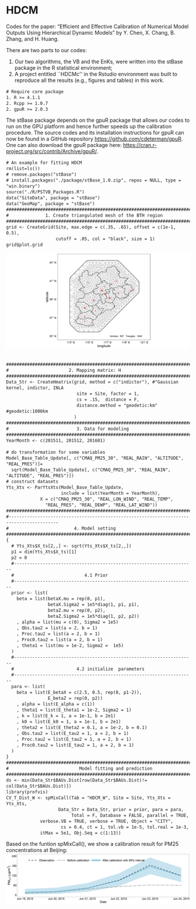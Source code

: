 # HDCM
Codes for the paper: “Efficient and Effective Calibration of Numerical Model Outputs Using Hierarchical Dynamic Models” by Y. Chen, X. Chang, B. Zhang, and H. Huang. 

There are two parts to our codes: 
1. Our two algorithms, the VB and the EnKs, were written into the stBase package in the R statistical environment;
2. A project entitled ``HDCMc'' in the Rstudio environment was built to reproduce all the results (e.g., figures and tables) in this work. 

```
# Require core package
1. R >= 4.1.1
2. Rcpp >= 1.0.7
2. gpuR >= 2.0.3
```

The stBase package depends on the gpuR package that allows our codes to run on the GPU platform and hence further speeds up the calibration procedure. The source codes and its installation instructions for gpuR can now be found in a GitHub repository https://github.com/cdeterman/gpuR. One can also download the gpuR package here: https://cran.r-project.org/src/contrib/Archive/gpuR/.


```
# An example for fitting HDCM 
rm(list=ls())
# remove.packages("stBase")
# install.packages("./package/stBase_1.0.zip", repos = NULL, type = "win.binary")
source("./R/PSTVB_Packages.R")
data("SiteData", package = "stBase")
data("GeoMap", package = "stBase")
##########################################################################################
#              1. Create triangulated mesh of the BTH region
##########################################################################################
grid <- CreateGrid(Site, max.edge = c(.35, .65), offset = c(1e-1, 0.5),
                   cutoff = .05, col = "black", size = 1)
grid$plot.grid
```
![](./HDCMc/figure/Fig4.png)
```

##########################################################################################
#                       2. Mapping matrix: H
##########################################################################################
Data_Str <- CreateHmatrix(grid, method = c("indictor"), #"Gaussian kernel, indictor, INLA
                           site = Site, factor = 1, 
                           cs = .15,  distance = F,
                           distance.method = "geodetic:km" #geodetic:1000km
                          )
##########################################################################################
#                          3. Data for modeling 
##########################################################################################
YearMonth <- c(201511, 201512, 201601)

# do transformation for some variables 
Model_Base_Table_Update[, c("CMAQ_PM25_30", "REAL_RAIN", "ALTITUDE", "REAL_PRES")]=
  sqrt(Model_Base_Table_Update[, c("CMAQ_PM25_30", "REAL_RAIN", "ALTITUDE", "REAL_PRES")])
# construct datasets  
Yts_Xts <- ParYtsXts(Model_Base_Table_Update, 
                     include = list(YearMonth = YearMonth),
		     X = c("CMAQ_PM25_30", "REAL_LON_WIND", "REAL_TEMP",
			   "REAL_PRES", "REAL_DEWP", "REAL_LAT_WIND"))
##########################################################################################
#-----------------------------------------------------------------------------------------
#                         4. Model setting
##########################################################################################
{
  # Yts_Xts$X_ts[2,,] <- sqrt(Yts_Xts$X_ts[2,,])
  p1 = dim(Yts_Xts$X_ts)[1]
  p2 = 0
  #---------------------------------------------------------------------
  #                           4.1 Prior
  #---------------------------------------------------------------------
  prior <- list(
    beta = list(betaX.mu = rep(0, p1),
                betaX.Sigma2 = 1e5*diag(1, p1, p1),
                betaZ.mu = rep(0, p2),
                betaZ.Sigma2 = 1e5*diag(1, p2, p2))
    , alpha = list(mu = c(0), Sigma2 = 1e5)
    , Obs.tau2 = list(a = 2, b = 1)
    , Proc.tau2 = list(a = 2, b = 1)
    , Proc0.tau2 = list(a = 2, b = 1)
    , theta1 = list(mu = 1e-2, Sigma2 =  1e5)
  )
  #---------------------------------------------------------------------
  #                        4.2 initialize  parameters
  #---------------------------------------------------------------------
  para <- list(
    beta = list(E_betaX = c(2.5, 0.5, rep(0, p1-2)), 
                E_betaZ = rep(0, p2))
    , alpha = list(E_alpha = c(1))
    , theta1 = list(E_theta1 = 1e-2, Sigma2 = 1)
    , k = list(E_k = 1, a = 1e-1, b = 2e1)
    , k0 = list(E_k0 = 1, a = 1e-1, b = 2e1)
    , theta2 = list(E_theta2 = 0.1, a = 1e-2, b = 0.1) 
    , Obs.tau2 = list(E_tau2 = 1, a = 2, b = 1)
    , Proc.tau2 = list(E_tau2 = 1, a = 2, b = 1)
    , Proc0.tau2 = list(E_tau2 = 1, a = 2, b = 1)
  )
}
##########################################################################################
#                           Model fitting and prediction
##########################################################################################
ds <- min(Data_Str$BAUs.Dist[row(Data_Str$BAUs.Dist)!= col(Data_Str$BAUs.Dist)])
library(profvis)
CV_T_Dist_W <- spMixCall(Tab = "HDCM_W", Site = Site, Yts_Xts = Yts_Xts, 
            		Data_Str = Data_Str, prior = prior, para = para, 
                         Total = F, Database = FALSE, parallel = TRUE, 
			 verbose.VB = TRUE, verbose = TRUE, Object = "CITY",
            		 cs = 0.4, ct = 1, tol.vb = 1e-5, tol.real = 1e-3, 
			 itMax = 5e1, Obj.Seq = c(1:13))

```

Based on the funtion spMixCall(), we show a calibration result for PM25 concentrations at Beijing:
![](./HDCMc/figure/Fig7_Beijing_S.png)

